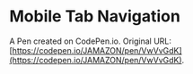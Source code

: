 # Mobile Tab Navigation

A Pen created on CodePen.io. Original URL: [https://codepen.io/JAMAZON/pen/VwVvGdK](https://codepen.io/JAMAZON/pen/VwVvGdK).


